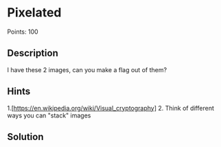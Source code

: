 # Pixelated

Points: 100

## Description
I have these 2 images, can you make a flag out of them?  

## Hints

1.[https://en.wikipedia.org/wiki/Visual_cryptography]
2. Think of different ways you can "stack" images

## Solution

